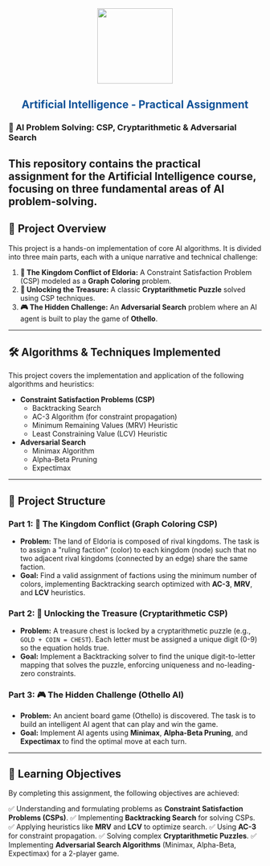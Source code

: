 <div align="center">
  <img src="https://cdn.freebiesupply.com/logos/large/2x/sharif-logo-png-transparent.png" width=150 height=150>
  <font color=0F5298>
    <h2>Artificial Intelligence - Practical Assignment</h2>
  </font>
</div>

### 📌 **AI Problem Solving: CSP, Cryptarithmetic & Adversarial Search**

This repository contains the practical assignment for the Artificial Intelligence course, focusing on three fundamental areas of AI problem-solving.
---

## 🚀 Project Overview

This project is a hands-on implementation of core AI algorithms. It is divided into three main parts, each with a unique narrative and technical challenge:

1.  **🏰 The Kingdom Conflict of Eldoria:** A Constraint Satisfaction Problem (CSP) modeled as a **Graph Coloring** problem.
2.  **🔢 Unlocking the Treasure:** A classic **Cryptarithmetic Puzzle** solved using CSP techniques.
3.  **🎮 The Hidden Challenge:** An **Adversarial Search** problem where an AI agent is built to play the game of **Othello**.

---

## 🛠️ Algorithms & Techniques Implemented

This project covers the implementation and application of the following algorithms and heuristics:

* **Constraint Satisfaction Problems (CSP)**
    * Backtracking Search
    * AC-3 Algorithm (for constraint propagation)
    * Minimum Remaining Values (MRV) Heuristic
    * Least Constraining Value (LCV) Heuristic
* **Adversarial Search**
    * Minimax Algorithm
    * Alpha-Beta Pruning
    * Expectimax

---

## 📂 Project Structure

### Part 1: 🏰 The Kingdom Conflict (Graph Coloring CSP)

* **Problem:** The land of Eldoria is composed of rival kingdoms. The task is to assign a "ruling faction" (color) to each kingdom (node) such that no two adjacent rival kingdoms (connected by an edge) share the same faction.
* **Goal:** Find a valid assignment of factions using the minimum number of colors, implementing Backtracking search optimized with **AC-3**, **MRV**, and **LCV** heuristics.

### Part 2: 🔢 Unlocking the Treasure (Cryptarithmetic CSP)

* **Problem:** A treasure chest is locked by a cryptarithmetic puzzle (e.g., `GOLD + COIN = CHEST`). Each letter must be assigned a unique digit (0-9) so the equation holds true.
* **Goal:** Implement a Backtracking solver to find the unique digit-to-letter mapping that solves the puzzle, enforcing uniqueness and no-leading-zero constraints.

### Part 3: 🎮 The Hidden Challenge (Othello AI)

* **Problem:** An ancient board game (Othello) is discovered. The task is to build an intelligent AI agent that can play and win the game.
* **Goal:** Implement AI agents using **Minimax**, **Alpha-Beta Pruning**, and **Expectimax** to find the optimal move at each turn.

---

## 🎯 Learning Objectives

By completing this assignment, the following objectives are achieved:

✅ Understanding and formulating problems as **Constraint Satisfaction Problems (CSPs)**.
✅ Implementing **Backtracking Search** for solving CSPs.
✅ Applying heuristics like **MRV** and **LCV** to optimize search.
✅ Using **AC-3** for constraint propagation.
✅ Solving complex **Cryptarithmetic Puzzles**.
✅ Implementing **Adversarial Search Algorithms** (Minimax, Alpha-Beta, Expectimax) for a 2-player game.
